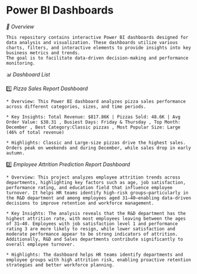 #   Power BI Dashboards

*📌 Overview*

    This repository contains interactive Power BI dashboards designed for data analysis and visualization. These dashboards utilize various charts, filters, and interactive elements to provide insights into key business metrics and trends. 
    The goal is to facilitate data-driven decision-making and performance monitoring.

*📊 Dashboard List*

1️⃣ *Pizza Sales Report Dashboard*

    * Overview: This Power BI dashboard analyzes pizza sales performance across different categories, sizes, and time periods.
   
    * Key Insights: Total Revenue: $817.86K | Pizzas Sold: 48.6K | Avg Order Value: $38.31 , Busiest Days: Friday & Thursday , Top Month: December , Best Category:Classic pizzas , Most Popular Size: Large (46% of total revenue)
  
    * Highlights: Classic and Large-size pizzas drive the highest sales. Orders peak on weekends and during December, while sales drop in early autumn.

2️⃣  *Employee Attrition Prediction Report Dashboard*

    * Overview: This project analyzes employee attrition trends across departments, highlighting key factors such as age, job satisfaction, performance rating, and education field that influence employee turnover. It helps HR teams identify high-risk groups—particularly in the R&D department and among employees aged 31–40—enabling data-driven decisions to improve retention and workforce management.
    
    * Key Insights: The analysis reveals that the R&D department has the highest attrition rate, with most employees leaving between the ages of 31–40. Employees with job satisfaction level 1 and performance rating 3 are more likely to resign, while lower satisfaction and moderate performance appear to be strong indicators of attrition. Additionally, R&D and Sales departments contribute significantly to overall employee turnover.

    * Highlights: The dashboard helps HR teams identify departments and employee groups with high attrition risk, enabling proactive retention strategies and better workforce planning.
